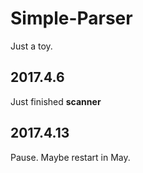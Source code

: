 # Simple-Parser

Just a toy.

## 2017.4.6
Just finished __scanner__

## 2017.4.13
Pause. Maybe restart in May.
